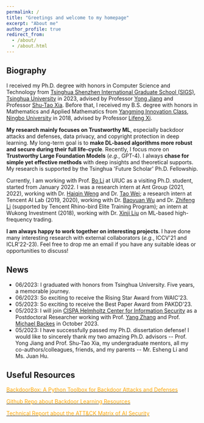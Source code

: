 ```yaml
---
permalink: /
title: "Greetings and welcome to my homepage"
excerpt: "About me"
author_profile: true
redirect_from: 
  - /about/
  - /about.html
---
```


## Biography
I received my Ph.D. degree with honors in Computer Science and Technology from [Tsinghua Shenzhen International Graduate School (SIGS)](https://www.sigs.tsinghua.edu.cn/en/), [Tsinghua University](https://www.tsinghua.edu.cn/en/) in 2023, advised by Professor [Yong Jiang](https://www.sigs.tsinghua.edu.cn/jy/main.htm) and Professor [Shu-Tao Xia](https://www.sigs.tsinghua.edu.cn/xst/main.htm). Before that, I received my B.S. degree with honors in Mathematics and Applied Mathematics from [Yangming Innovation Class](http://ymxy.nbu.edu.cn/ymcxb1.htm), [Ningbo University](https://www.nbu.edu.cn/en/) in 2018, advised by Professor [Lifeng Xi](http://math.nbu.edu.cn/info/1046/1098.htm).


**My research mainly focuses on Trustworthy ML**, especially backdoor attacks and defenses, data privacy, and copyright protection in deep learning. My long-term goal is to **make DL-based algorithms more robust and secure during their full life-cycle**. Recently, I focus more on **Trustworthy Large Foundation Models** (*e.g.*, GPT-4). I always **chase for simple yet effective methods** with deep insights and theoretical supports. My research is supported by the Tsinghua 'Future Scholar' Ph.D. Fellowship.


Currently, I am working with Prof. [Bo Li](https://aisecure.github.io/) at UIUC as a visiting Ph.D. student, started from January 2022. I was a research intern at Ant Group (2021, 2022), working with Dr. [Haiqin Weng](https://www.semanticscholar.org/author/Haiqin-Weng/33167731) and Dr. [Tao Wei](https://scholar.google.com/citations?user=Ao3wEckAAAAJ&hl=zh-CN&oi=ao); a research intern at Tencent AI Lab (2019, 2020), working with Dr. [Baoyuan Wu](https://sites.google.com/site/baoyuanwu2015/) and Dr. [Zhifeng Li](https://scholar.google.com/citations?user=VTrRNN4AAAAJ&hl=zh-CN&oi=ao) (supported by Tencent Rhino-bird Elite Training Program); an intern at Wukong Investment (2018), working with Dr. [Xinji Liu](https://www.wukongtz.com/pages_8/) on ML-based high-frequency trading.  


**I am always happy to work together on interesting projects**. I have done many interesting research with external collaborators (*e.g.*, ICCV'21 and ICLR'22-23). Feel free to drop me an email if you have any suitable ideas or opportunities to discuss!



## News
* 06/2023: I graduated with honors from Tsinghua University. Five years, a memorable journey. 
* 06/2023: So exciting to receive the Rising Star Award from WAIC'23.
* 05/2023: So exciting to receive the Best Paper Award from PAKDD'23.
* 05/2023: I will join [CISPA Helmholtz Center for Information Security](https://cispa.de/) as a Postdoctoral Researcher working with Prof. [Yang Zhang](https://yangzhangalmo.github.io/) and Prof. [Michael Backes](https://scholar.google.de/citations?user=ZVS3KOEAAAAJ&hl=zh-CN) in October 2023.
* 05/2023: I have successfully passed my Ph.D. dissertation defense! I would like to sincerely thank my two amazing Ph.D. advisors -- Prof. Yong Jiang and Prof. Shu-Tao Xia, my undergraduate mentors, all my co-authors/colleagues, friends, and my parents -- Mr. Esheng Li and Ms. Juan Hu.




## Useful Resources
[<font color='orange'>BackdoorBox: A Python Toolbox for Backdoor Attacks and Defenses</font>](https://github.com/THUYimingLi/BackdoorBox)


[<font color='orange'>Github Repo about Backdoor Learning Resources</font>](https://github.com/THUYimingLi/backdoor-learning-resources)


[<font color='orange'>Technical Report about the ATT&CK Matrix of AI Security</font>](https://aisecmatrix.org/en)








